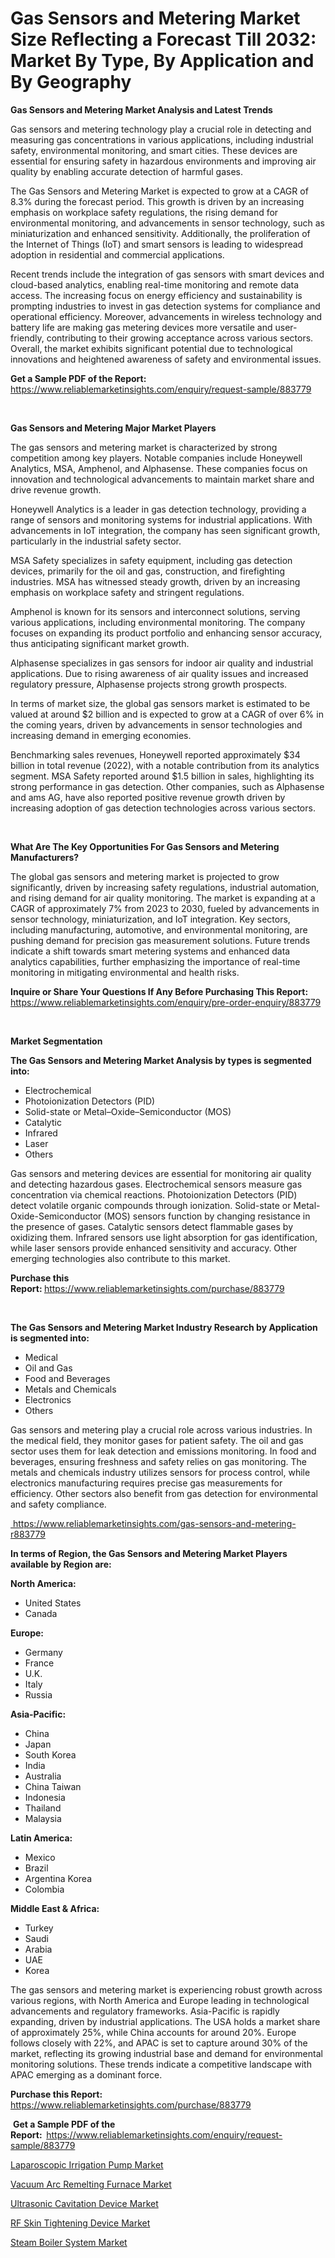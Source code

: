 <p><h1>Gas Sensors and Metering Market Size Reflecting a Forecast Till 2032: Market By Type, By Application and By Geography</h1></p><p><strong>Gas Sensors and Metering Market Analysis and Latest Trends</strong></p>
<p><p>Gas sensors and metering technology play a crucial role in detecting and measuring gas concentrations in various applications, including industrial safety, environmental monitoring, and smart cities. These devices are essential for ensuring safety in hazardous environments and improving air quality by enabling accurate detection of harmful gases.</p><p>The Gas Sensors and Metering Market is expected to grow at a CAGR of 8.3% during the forecast period. This growth is driven by an increasing emphasis on workplace safety regulations, the rising demand for environmental monitoring, and advancements in sensor technology, such as miniaturization and enhanced sensitivity. Additionally, the proliferation of the Internet of Things (IoT) and smart sensors is leading to widespread adoption in residential and commercial applications.</p><p>Recent trends include the integration of gas sensors with smart devices and cloud-based analytics, enabling real-time monitoring and remote data access. The increasing focus on energy efficiency and sustainability is prompting industries to invest in gas detection systems for compliance and operational efficiency. Moreover, advancements in wireless technology and battery life are making gas metering devices more versatile and user-friendly, contributing to their growing acceptance across various sectors. Overall, the market exhibits significant potential due to technological innovations and heightened awareness of safety and environmental issues.</p></p>
<p><strong>Get a Sample PDF of the Report:&nbsp;</strong> <a href="https://www.reliablemarketinsights.com/enquiry/request-sample/883779?utm_campaign=2241&utm_medium=2&utm_source=Github&utm_content=ia&utm_term=11042025&utm_id=gas-sensors-and-metering">https://www.reliablemarketinsights.com/enquiry/request-sample/883779</a></p>
<p>&nbsp;</p>
<p><strong>Gas Sensors and Metering Major Market Players</strong></p>
<p><p>The gas sensors and metering market is characterized by strong competition among key players. Notable companies include Honeywell Analytics, MSA, Amphenol, and Alphasense. These companies focus on innovation and technological advancements to maintain market share and drive revenue growth.</p><p>Honeywell Analytics is a leader in gas detection technology, providing a range of sensors and monitoring systems for industrial applications. With advancements in IoT integration, the company has seen significant growth, particularly in the industrial safety sector.</p><p>MSA Safety specializes in safety equipment, including gas detection devices, primarily for the oil and gas, construction, and firefighting industries. MSA has witnessed steady growth, driven by an increasing emphasis on workplace safety and stringent regulations.</p><p>Amphenol is known for its sensors and interconnect solutions, serving various applications, including environmental monitoring. The company focuses on expanding its product portfolio and enhancing sensor accuracy, thus anticipating significant market growth.</p><p>Alphasense specializes in gas sensors for indoor air quality and industrial applications. Due to rising awareness of air quality issues and increased regulatory pressure, Alphasense projects strong growth prospects.</p><p>In terms of market size, the global gas sensors market is estimated to be valued at around $2 billion and is expected to grow at a CAGR of over 6% in the coming years, driven by advancements in sensor technologies and increasing demand in emerging economies.</p><p>Benchmarking sales revenues, Honeywell reported approximately $34 billion in total revenue (2022), with a notable contribution from its analytics segment. MSA Safety reported around $1.5 billion in sales, highlighting its strong performance in gas detection. Other companies, such as Alphasense and ams AG, have also reported positive revenue growth driven by increasing adoption of gas detection technologies across various sectors.</p></p>
<p>&nbsp;</p>
<p><strong>What Are The Key Opportunities For Gas Sensors and Metering Manufacturers?</strong></p>
<p><p>The global gas sensors and metering market is projected to grow significantly, driven by increasing safety regulations, industrial automation, and rising demand for air quality monitoring. The market is expanding at a CAGR of approximately 7% from 2023 to 2030, fueled by advancements in sensor technology, miniaturization, and IoT integration. Key sectors, including manufacturing, automotive, and environmental monitoring, are pushing demand for precision gas measurement solutions. Future trends indicate a shift towards smart metering systems and enhanced data analytics capabilities, further emphasizing the importance of real-time monitoring in mitigating environmental and health risks.</p></p>
<p><strong>Inquire or Share Your Questions If Any Before Purchasing This Report:</strong> <a href="https://www.reliablemarketinsights.com/enquiry/pre-order-enquiry/883779?utm_campaign=2241&utm_medium=2&utm_source=Github&utm_content=ia&utm_term=11042025&utm_id=gas-sensors-and-metering">https://www.reliablemarketinsights.com/enquiry/pre-order-enquiry/883779</a></p>
<p>&nbsp;</p>
<p><strong>Market Segmentation</strong></p>
<p><strong>The Gas Sensors and Metering Market Analysis by types is segmented into:</strong></p>
<p><ul><li>Electrochemical</li><li>Photoionization Detectors (PID)</li><li>Solid-state or Metal–Oxide–Semiconductor (MOS)</li><li>Catalytic</li><li>Infrared</li><li>Laser</li><li>Others</li></ul></p>
<p><p>Gas sensors and metering devices are essential for monitoring air quality and detecting hazardous gases. Electrochemical sensors measure gas concentration via chemical reactions. Photoionization Detectors (PID) detect volatile organic compounds through ionization. Solid-state or Metal-Oxide-Semiconductor (MOS) sensors function by changing resistance in the presence of gases. Catalytic sensors detect flammable gases by oxidizing them. Infrared sensors use light absorption for gas identification, while laser sensors provide enhanced sensitivity and accuracy. Other emerging technologies also contribute to this market.</p></p>
<p><strong>Purchase this Report:&nbsp;</strong><a href="https://www.reliablemarketinsights.com/purchase/883779?utm_campaign=2241&utm_medium=2&utm_source=Github&utm_content=ia&utm_term=11042025&utm_id=gas-sensors-and-metering">https://www.reliablemarketinsights.com/purchase/883779</a></p>
<p>&nbsp;</p>
<p><strong>The Gas Sensors and Metering Market Industry Research by Application is segmented into:</strong></p>
<p><ul><li>Medical</li><li>Oil and Gas</li><li>Food and Beverages</li><li>Metals and Chemicals</li><li>Electronics</li><li>Others</li></ul></p>
<p><p>Gas sensors and metering play a crucial role across various industries. In the medical field, they monitor gases for patient safety. The oil and gas sector uses them for leak detection and emissions monitoring. In food and beverages, ensuring freshness and safety relies on gas monitoring. The metals and chemicals industry utilizes sensors for process control, while electronics manufacturing requires precise gas measurements for efficiency. Other sectors also benefit from gas detection for environmental and safety compliance.</p></p>
<p><a href="https://www.reliablemarketinsights.com/gas-sensors-and-metering-r883779?utm_campaign=2241&utm_medium=2&utm_source=Github&utm_content=ia&utm_term=11042025&utm_id=gas-sensors-and-metering">&nbsp;https://www.reliablemarketinsights.com/gas-sensors-and-metering-r883779</a></p>
<p><strong>In terms of Region, the Gas Sensors and Metering Market Players available by Region are:</strong></p>
<p>
    <p> <strong> North America: </strong>
        <ul>
            <li>United States</li>
            <li>Canada</li>
        </ul>
        </p> 
    <p> <strong> Europe: </strong>
        <ul>
            <li>Germany</li>
            <li>France</li>
            <li>U.K.</li>
            <li>Italy</li>
            <li>Russia</li>
        </ul>
        </p> 
    <p> <strong> Asia-Pacific: </strong>
        <ul>
            <li>China</li>
            <li>Japan</li>
            <li>South Korea</li>
            <li>India</li>
            <li>Australia</li>
            <li>China Taiwan</li>
            <li>Indonesia</li>
            <li>Thailand</li>
            <li>Malaysia</li>
        </ul>
        </p> 
    <p> <strong> Latin America: </strong>
        <ul>
            <li>Mexico</li>
            <li>Brazil</li>
            <li>Argentina Korea</li>
            <li>Colombia</li>
        </ul>
        </p> 
    <p> <strong> Middle East & Africa: </strong>
        <ul>
            <li>Turkey</li>
            <li>Saudi</li>
            <li>Arabia</li>
            <li>UAE</li>
            <li>Korea</li>
        </ul>
    </p>
    </p>
<p><p>The gas sensors and metering market is experiencing robust growth across various regions, with North America and Europe leading in technological advancements and regulatory frameworks. Asia-Pacific is rapidly expanding, driven by industrial applications. The USA holds a market share of approximately 25%, while China accounts for around 20%. Europe follows closely with 22%, and APAC is set to capture around 30% of the market, reflecting its growing industrial base and demand for environmental monitoring solutions. These trends indicate a competitive landscape with APAC emerging as a dominant force.</p></p>
<p><strong>Purchase this Report: </strong><a href="https://www.reliablemarketinsights.com/purchase/883779?utm_campaign=2241&utm_medium=2&utm_source=Github&utm_content=ia&utm_term=11042025&utm_id=gas-sensors-and-metering">https://www.reliablemarketinsights.com/purchase/883779</a></p>
<p>&nbsp;<strong>Get a Sample PDF of the Report:&nbsp;&nbsp;</strong><a href="https://www.reliablemarketinsights.com/enquiry/request-sample/883779?utm_campaign=2241&utm_medium=2&utm_source=Github&utm_content=ia&utm_term=11042025&utm_id=gas-sensors-and-metering">https://www.reliablemarketinsights.com/enquiry/request-sample/883779</a></p>
<p><strong></strong></p>
<p><p><a href="https://www.linkedin.com/pulse/laparoscopic-irrigation-pump-market-overview-forecasted-3qisf?utm_campaign=2241&utm_medium=2&utm_source=Github&utm_content=ia&utm_term=11042025&utm_id=gas-sensors-and-metering">Laparoscopic Irrigation Pump Market</a></p><p><a href="https://github.com/shpirttangim48/Market-Research-Report-List-1/blob/main/vacuum-arc-remelting-furnace-market.md?utm_campaign=2241&utm_medium=2&utm_source=Github&utm_content=ia&utm_term=11042025&utm_id=gas-sensors-and-metering">Vacuum Arc Remelting Furnace Market</a></p><p><a href="https://www.linkedin.com/pulse/examining-ultrasonic-cavitation-devicemarket-factorsinfluencing-bsohf?utm_campaign=2241&utm_medium=2&utm_source=Github&utm_content=ia&utm_term=11042025&utm_id=gas-sensors-and-metering">Ultrasonic Cavitation Device Market</a></p><p><a href="https://www.linkedin.com/pulse/rf-skin-tightening-device-market-overview-forecasted-94-7qlmf?utm_campaign=2241&utm_medium=2&utm_source=Github&utm_content=ia&utm_term=11042025&utm_id=gas-sensors-and-metering">RF Skin Tightening Device Market</a></p><p><a href="https://github.com/lugnabirue/Market-Research-Report-List-1/blob/main/steam-boiler-system-market.md?utm_campaign=2241&utm_medium=2&utm_source=Github&utm_content=ia&utm_term=11042025&utm_id=gas-sensors-and-metering">Steam Boiler System Market</a></p></p>